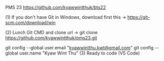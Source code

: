 PMS 23 https://github.com/kyawwintthuk/bts22

(1) If you don't have Git in Windows, download first this → https://git-scm.com/download/win

(2) Lunch Git CMD and clone url → git clone https://github.com/kyawwintthuk/pms23.git

git config --global user.email "kyawwintthu.kwt@gmail.com"
git config --global user.name "Kyaw Wint Thu"
(3) Ready to code (VS Code)

